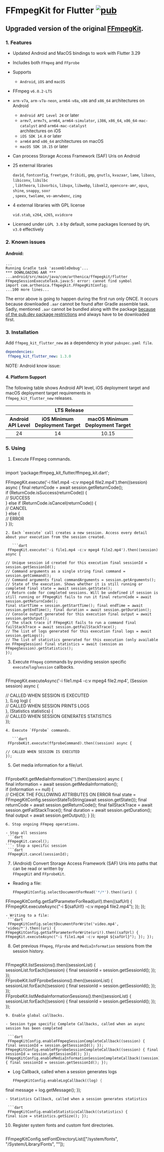 
# FFmpegKit for Flutter [![pub](https://img.shields.io/badge/pub-1.3.0-blue)](https://pub.dev/packages/ffmpeg_kit_flutter_new)

## Upgraded version of the original [FFmpegKit](https://github.com/arthenica/ffmpeg-kit).

### 1. Features

- Updated Android and MacOS bindings to work with Flutter 3.29
- Includes both `FFmpeg` and `FFprobe`
- Supports
    - `Android`, `iOS` and `macOS`
- FFmpeg `v6.0.2-LTS`
- `arm-v7a`, `arm-v7a-neon`, `arm64-v8a`, `x86` and `x86_64` architectures on Android
    - `Android API Level 24` or later
    - `armv7`, `armv7s`, `arm64`, `arm64-simulator`, `i386`, `x86_64`, `x86_64-mac-catalyst` and `arm64-mac-catalyst`  
      architectures on iOS
    - `iOS SDK 14.0` or later
    - `arm64` and `x86_64` architectures on macOS
    - `macOS SDK 10.15` or later
- Can process Storage Access Framework (SAF) Uris on Android
- 25 external libraries

  `dav1d`, `fontconfig`, `freetype`, `fribidi`, `gmp`, `gnutls`, `kvazaar`, `lame`, `libass`, `libiconv`, `libilbc`  
  , `libtheora`, `libvorbis`, `libvpx`, `libwebp`, `libxml2`, `opencore-amr`, `opus`, `shine`, `snappy`, `soxr`  
  , `speex`, `twolame`, `vo-amrwbenc`, `zimg`

- 4 external libraries with GPL license

  `vid.stab`, `x264`, `x265`, `xvidcore`

- Licensed under `LGPL 3.0` by default, some packages licensed by `GPL v3.0` effectively

### 2. Known issues

#### Android:
```
...
Running Gradle task 'assembleDebug'...
*** DOWNLOADING AAR ***
...android/src/main/java/com/arthenica/ffmpegkit/flutter FFmpegSessionExecuteTask.java:5: error: cannot find symbol
import com.arthenica.ffmpegkit.FFmpegKitConfig;
...100 more lines...
```
The error above is going to happen during the first run only ONCE. It occurs because downloaded `.aar` cannot be found after Gradle assemble task. Sadly, mentioned `.aar` cannot be bundled along with the package [because of the pub.dev package restrictions](https://dart.dev/tools/pub/publishing#prepare-your-package-for-publication) and always have to be downloaded first.

### 3. Installation

Add `ffmpeg_kit_flutter_new` as a dependency in your `pubspec.yaml file`.

```yaml
dependencies:  
 ffmpeg_kit_flutter_new: 1.3.0
```

NOTE: Android know issue:

#### 4. Platform Support

The following table shows Android API level, iOS deployment target and macOS deployment target requirements in  
`ffmpeg_kit_flutter_new` releases.

<table align="center">  
  <thead>  
    <tr>  
      <th align="center" colspan="3">LTS Release</th>  
    </tr>  
    <tr>  
      <th align="center">Android<br>API Level</th>  
      <th align="center">iOS Minimum<br>Deployment Target</th>  
      <th align="center">macOS Minimum<br>Deployment Target</th>  
    </tr>  
  </thead>  
  <tbody>  
    <tr>  
      <td align="center">24</td>  
      <td align="center">14</td>  
      <td align="center">10.15</td>  
    </tr>  
  </tbody>  
</table>  

### 5. Using

1. Execute FFmpeg commands.

    ```dart  
import 'package:ffmpeg_kit_flutter/ffmpeg_kit.dart';

FFmpegKit.execute('-i file1.mp4 -c:v mpeg4 file2.mp4').then((session) async { final returnCode = await session.getReturnCode();  
if (ReturnCode.isSuccess(returnCode)) {  
// SUCCESS  
} else if (ReturnCode.isCancel(returnCode)) {  
// CANCEL  
} else {  
// ERROR  
} });
 ```  
2. Each `execute` call creates a new session. Access every detail about your execution from the session created.  
  
    ```dart  
  FFmpegKit.execute('-i file1.mp4 -c:v mpeg4 file2.mp4').then((session) async {  
  
 // Unique session id created for this execution final sessionId = session.getSessionId();  
 // Command arguments as a single string final command = session.getCommand();  
 // Command arguments final commandArguments = session.getArguments();  
 // State of the execution. Shows whether it is still running or completed final state = await session.getState();  
 // Return code for completed sessions. Will be undefined if session is still running or FFmpegKit fails to run it final returnCode = await session.getReturnCode();  
 final startTime = session.getStartTime(); final endTime = await session.getEndTime(); final duration = await session.getDuration();  
 // Console output generated for this execution final output = await session.getOutput();  
 // The stack trace if FFmpegKit fails to run a command final failStackTrace = await session.getFailStackTrace();  
 // The list of logs generated for this execution final logs = await session.getLogs();  
 // The list of statistics generated for this execution (only available on FFmpegSession) final statistics = await (session as FFmpegSession).getStatistics();  
 });  
 ```  
3. Execute `FFmpeg` commands by providing session specific `execute`/`log`/`session` callbacks.

    ```dart  
FFmpegKit.executeAsync('-i file1.mp4 -c:v mpeg4 file2.mp4', (Session session) async {

// CALLED WHEN SESSION IS EXECUTED  
}, (Log log) {  
// CALLED WHEN SESSION PRINTS LOGS  
}, (Statistics statistics) {  
// CALLED WHEN SESSION GENERATES STATISTICS  
});
 ```  
4. Execute `FFprobe` commands.  
  
    ```dart  
  FFprobeKit.execute(ffprobeCommand).then((session) async {  
  
 // CALLED WHEN SESSION IS EXECUTED  
 });  
 ```  
5. Get media information for a file/url.

    ```dart  
FFprobeKit.getMediaInformation('<file path or url>').then((session) async {  
final information = await session.getMediaInformation();  
if (information == null) {  
// CHECK THE FOLLOWING ATTRIBUTES ON ERROR final state = FFmpegKitConfig.sessionStateToString(await session.getState()); final returnCode = await session.getReturnCode(); final failStackTrace = await session.getFailStackTrace(); final duration = await session.getDuration(); final output = await session.getOutput(); } });
 ```  
6. Stop ongoing FFmpeg operations.  
  
- Stop all sessions  
  ```dart  
  FFmpegKit.cancel();  
 ```- Stop a specific session  
  ```dart  
  FFmpegKit.cancel(sessionId);  
 ```  
7. (Android) Convert Storage Access Framework (SAF) Uris into paths that can be read or written by  
   `FFmpegKit` and `FFprobeKit`.

- Reading a file:
  ```dart  
  FFmpegKitConfig.selectDocumentForRead('*/*').then((uri) {  
FFmpegKitConfig.getSafParameterForRead(uri!).then((safUrl) { FFmpegKit.executeAsync("-i ${safUrl!} -c:v mpeg4 file2.mp4"); }); });
 ```  
- Writing to a file:  
  ```dart  
  FFmpegKitConfig.selectDocumentForWrite('video.mp4', 'video/*').then((uri) {  
 FFmpegKitConfig.getSafParameterForWrite(uri!).then((safUrl) { FFmpegKit.executeAsync("-i file1.mp4 -c:v mpeg4 ${safUrl}"); }); });  
 ```  
8. Get previous `FFmpeg`, `FFprobe` and `MediaInformation` sessions from the session history.

    ```dart  
FFmpegKit.listSessions().then((sessionList) {  
sessionList.forEach((session) { final sessionId = session.getSessionId(); }); });  
FFprobeKit.listFFprobeSessions().then((sessionList) { sessionList.forEach((session) { final sessionId = session.getSessionId(); }); });  
FFprobeKit.listMediaInformationSessions().then((sessionList) { sessionList.forEach((session) { final sessionId = session.getSessionId(); }); });
 ```  
9. Enable global callbacks.  
  
- Session type specific Complete Callbacks, called when an async session has been completed  
  
  ```dart  
  FFmpegKitConfig.enableFFmpegSessionCompleteCallback((session) {  
 final sessionId = session.getSessionId(); });  
 FFmpegKitConfig.enableFFprobeSessionCompleteCallback((session) { final sessionId = session.getSessionId(); });  
 FFmpegKitConfig.enableMediaInformationSessionCompleteCallback((session) { final sessionId = session.getSessionId(); });  
 ```  
- Log Callback, called when a session generates logs

  ```dart  
  FFmpegKitConfig.enableLogCallback((log) {  
final message = log.getMessage(); });
 ```  
- Statistics Callback, called when a session generates statistics  
  
  ```dart  
  FFmpegKitConfig.enableStatisticsCallback((statistics) {  
 final size = statistics.getSize(); });  
 ```  
10. Register system fonts and custom font directories.

    ```dart  
FFmpegKitConfig.setFontDirectoryList(["/system/fonts", "/System/Library/Fonts", "<folder with fonts>"]);
 ```

